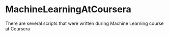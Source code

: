 # MachineLearningAtCoursera
There are several scripts that were written during Machine Learning course at Coursera
